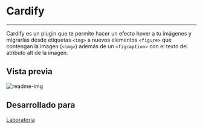 # Cardify

***

Cardify es un plugin que te permite hacer un efecto hover a tu imágenes y migrarlas desde etiquetas `<img>` a nuevos elementos `<figure>` que contengan la imagen (`<img>`) además de un `<figcaption>` con el texto del atributo alt de la imagen.

## Vista previa 

![readme-img](https://user-images.githubusercontent.com/32281880/37983869-4a63d380-31ba-11e8-8aa2-946b9b9dd30f.png)


## Desarrollado para

[Laboratoria](http://laboratoria.la)